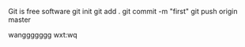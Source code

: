 Git is free software
git init
git add .
git commit -m "first"
git push origin master

wanggggggg
wxt:wq
